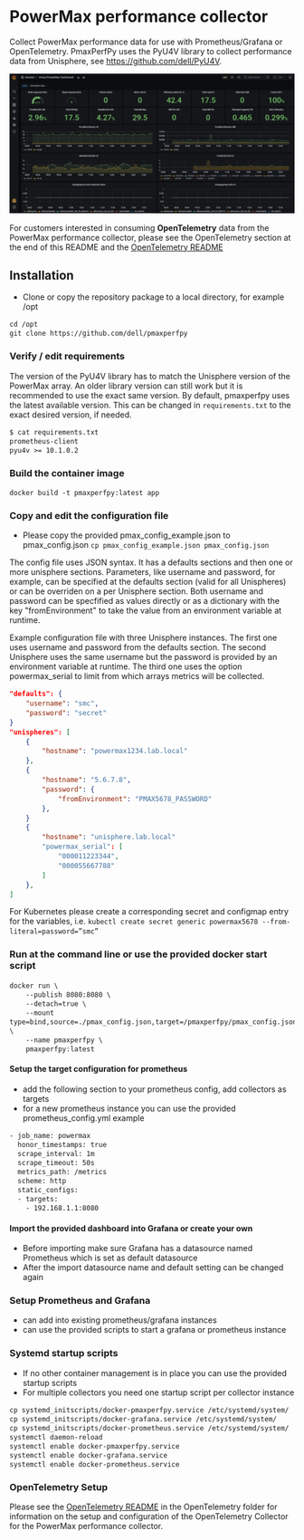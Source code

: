# PowerMax performance collector
Collect PowerMax performance data for use with Prometheus/Grafana or OpenTelemetry. PmaxPerfPy uses the PyU4V library to collect performance data from Unisphere, see https://github.com/dell/PyU4V.

![Grafana Dashboard](Grafana/dashboard_screenshot.png "Grafana Dashboard")

For customers interested in consuming **OpenTelemetry** data from the PowerMax performance collector, please see the OpenTelemetry section at the end of this README and the [OpenTelemetry README](OpenTelemetry/README.md)

## Installation
* Clone or copy the repository package to a local directory, for example /opt
```
cd /opt
git clone https://github.com/dell/pmaxperfpy
```

### Verify / edit requirements
The version of the PyU4V library has to match the Unisphere version of the PowerMax array. An older library version can still work but it is recommended to use the exact same version. By default, pmaxperfpy uses the latest available version. This can be changed in ```requirements.txt``` to the exact desired version, if needed.
```
$ cat requirements.txt
prometheus-client
pyu4v >= 10.1.0.2
```

### Build the container image
```
docker build -t pmaxperfpy:latest app
```

### Copy and edit the configuration file
* Please copy the provided pmax_config_example.json to pmax_config.json ``` cp pmax_config_example.json pmax_config.json ```

The config file uses JSON syntax. It has a defaults sections and then one or more unisphere sections. Parameters, like username and password, for example, can be specified at the defaults section (valid for all Unispheres) or can be overriden on a per Unisphere section.
Both username and password can be specfified as values directly or as a dictionary with the key "fromEnvironment" to take the value from an environment variable at runtime.

Example configuration file with three Unisphere instances. The first one uses username and password from the defaults section. The second Unisphere uses the same username but the password is provided by an environment variable at runtime. The third one uses the option powermax_serial to limit from which arrays metrics will be collected.
```json
"defaults": {
    "username": "smc",
    "password": "secret"
}
"unispheres": [
    {
        "hostname": "powermax1234.lab.local"
    },
    {
        "hostname": "5.6.7.8",
        "password": {
            "fromEnvironment": "PMAX5678_PASSWORD"
        },
    }
    {
        "hostname": "unisphere.lab.local"
        "powermax_serial": [
            "000011223344",
            "000055667788"
        ]
    },
]
```
For Kubernetes please create a corresponding secret and configmap entry for the variables, i.e. ```kubectl create secret generic powermax5678 --from-literal=password=”smc”```


### Run at the command line or use the provided docker start script
```
docker run \
	--publish 8080:8080 \
	--detach=true \
	--mount type=bind,source=./pmax_config.json,target=/pmaxperfpy/pmax_config.json,readonly \
	--name pmaxperfpy \
	pmaxperfpy:latest
```

#### Setup the target configuration for prometheus
* add the following section to your prometheus config, add collectors as targets
* for a new prometheus instance you can use the provided prometheus_config.yml example
```
- job_name: powermax
  honor_timestamps: true
  scrape_interval: 1m
  scrape_timeout: 50s
  metrics_path: /metrics
  scheme: http
  static_configs:
  - targets:
    - 192.168.1.1:8080
```

#### Import the provided dashboard into Grafana or create your own
* Before importing make sure Grafana has a datasource named Prometheus which is set as default datasource
* After the import datasource name and default setting can be changed again

### Setup Prometheus and Grafana
* can add into existing prometheus/grafana instances
* can use the provided scripts to start a grafana or prometheus instance

### Systemd startup scripts
* If no other container management is in place you can use the provided startup scripts
* For multiple collectors you need one startup script per collector instance
```
cp systemd_initscripts/docker-pmaxperfpy.service /etc/systemd/system/
cp systemd_initscripts/docker-grafana.service /etc/systemd/system/
cp systemd_initscripts/docker-prometheus.service /etc/systemd/system/
systemctl daemon-reload
systemctl enable docker-pmaxperfpy.service
systemctl enable docker-grafana.service
systemctl enable docker-prometheus.service
```

### OpenTelemetry Setup

Please see the [OpenTelemetry README](OpenTelemetry/README.md) in the OpenTelemetry folder for information on the setup and configuration of the OpenTelemetry Collector for the PowerMax performance collector. 
